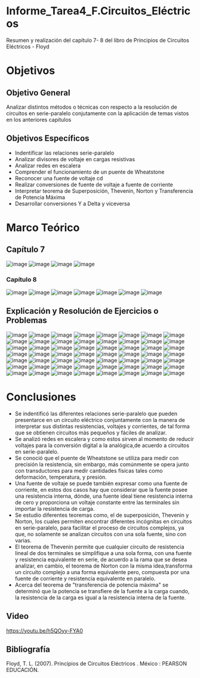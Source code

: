 # Informe_Tarea4_F.Circuitos_Eléctricos
Resumen y realización del capítulo 7- 8 del libro de Principios de Circuitos Eléctricos - Floyd 
# Objetivos
## Objetivo General 
Analizar distintos métodos o técnicas con respecto a la resolución de circuitos en serie-paralelo conjutamente con la aplicación de temas vistos en los anteriores capítulos 
## Objetivos Específicos 
- Indentificar las relaciones serie-paralelo 
- Analizar divisores de voltaje en cargas resistivas 
- Analizar redes en escalera 
- Comprender el funcionamiento de un puente de Wheatstone 
- Reconocer una fuente de voltaje cd 
- Realizar conversiones de fuente de voltaje a fuente de corriente 
- Interpretar teorema de Superposición, Thevenin, Norton y  Transferencia de Potencia Máxima
- Desarrollar conversiones Y a Delta y viceversa 

# Marco Teórico
## Capítulo 7
![image](https://user-images.githubusercontent.com/116780907/209598272-369ed2b7-47bd-47a5-b243-5cd124332ef3.png)
![image](https://user-images.githubusercontent.com/116780907/209598448-f16db061-310c-452a-b063-ca98746be744.png)
![image](https://user-images.githubusercontent.com/116780907/209598622-4999aa85-cbab-4406-b413-fb5307efdc26.png)
![image](https://user-images.githubusercontent.com/116780907/209598857-1c60cf25-45d8-4f59-934c-8b616792a391.png)
### Capítulo 8
![image](https://user-images.githubusercontent.com/116780907/209599069-72cd3e90-6122-42a3-99e3-3ad4acf90c37.png)
![image](https://user-images.githubusercontent.com/116780907/209599398-eb3cabdd-7ec0-4d27-9936-7a79b17d4f05.png)
![image](https://user-images.githubusercontent.com/116780907/209599569-e025c78d-d4eb-4669-9a24-a19d7c73aec7.png)
![image](https://user-images.githubusercontent.com/116780907/209599711-ccb3906a-05f1-428b-bbae-44ec165a08bb.png)
![image](https://user-images.githubusercontent.com/116780907/209599750-4f5d6fc0-4a02-432a-8aa8-3dcd2a46fe27.png)
![image](https://user-images.githubusercontent.com/116780907/209599949-863af74f-8b11-457d-90c4-687c8d6b2fe4.png)
![image](https://user-images.githubusercontent.com/116780907/209600058-d6658d40-c0f3-43af-90d1-95a8bb03cb54.png)


## Explicación y Resolución de Ejercicios o Problemas
![image](https://user-images.githubusercontent.com/116780907/209448448-e6b0b1b2-c0f8-4839-9966-cf9878e33e70.png)
![image](https://user-images.githubusercontent.com/116780907/209448555-8ab53727-d044-4857-8c51-753410911610.png)
![image](https://user-images.githubusercontent.com/116780907/209448574-9802145d-e20a-4e3d-a100-155b23ffad78.png)
![image](https://user-images.githubusercontent.com/116780907/209448817-0c697901-98ee-4eec-9eca-db5c710f3105.png)
![image](https://user-images.githubusercontent.com/116780907/209448845-f73d0faf-6ee3-4489-becf-62127ffa1039.png)
![image](https://user-images.githubusercontent.com/116780907/209448901-8ad72d24-b22f-4a73-bad9-3065176d1dfc.png)
![image](https://user-images.githubusercontent.com/116780907/209448946-c3a04ced-440a-4397-a1fc-7d12b5b7edeb.png)
![image](https://user-images.githubusercontent.com/116780907/209449424-fc58867c-d363-4ddd-98a2-d110613df194.png)
![image](https://user-images.githubusercontent.com/116780907/209449745-64586e9f-b7a7-4619-9dbc-1ea4c24122ab.png)
![image](https://user-images.githubusercontent.com/116780907/209449753-a2aa71bb-a8ae-4b5b-a016-da59a6ac6a0c.png)
![image](https://user-images.githubusercontent.com/116780907/209449757-d0a3b085-6b20-4cbb-8306-1aefd7bc4eed.png)
![image](https://user-images.githubusercontent.com/116780907/209451898-d089dd8f-c9b4-4452-bf0b-9f065421a7ce.png)
![image](https://user-images.githubusercontent.com/116780907/209451902-1651e7b3-a4d2-4bee-85c7-b059a2ff6adc.png)
![image](https://user-images.githubusercontent.com/116780907/209450158-8a281504-3642-4b9a-99f3-cc62eb8232c6.png)
![image](https://user-images.githubusercontent.com/116780907/209450200-4da0c1a5-4142-40de-91c5-2df37837cb5f.png)
![image](https://user-images.githubusercontent.com/116780907/209450311-7e9a6b49-728f-4996-86df-5188069c103c.png)
![image](https://user-images.githubusercontent.com/116780907/209450334-79b4105e-39c0-4c13-b64a-e37bc26462d2.png)
![image](https://user-images.githubusercontent.com/116780907/209450475-b6d21e80-4638-498e-95c3-c31a9a9025d5.png)
![image](https://user-images.githubusercontent.com/116780907/209450488-0c504d3d-c976-4635-a3d2-4066eae6154b.png)
![image](https://user-images.githubusercontent.com/116780907/209450519-b38d627d-aebd-4027-8b7a-cf810af14822.png)
![image](https://user-images.githubusercontent.com/116780907/209450536-ab90c6d0-f40a-4c56-933e-7f2baae8cfd4.png)
![image](https://user-images.githubusercontent.com/116780907/209450552-c6f44367-3c00-4126-b3c8-6af4c74db338.png)
![image](https://user-images.githubusercontent.com/116780907/209450559-e255edd6-d871-4651-b4ea-e9c46fb8eb98.png)
![image](https://user-images.githubusercontent.com/116780907/209450589-c528dc2d-3b2b-4d8c-89f2-f8ff17c1c72b.png)
![image](https://user-images.githubusercontent.com/116780907/209450600-55e4612f-31e5-4ca1-ad03-6741d1773350.png)
![image](https://user-images.githubusercontent.com/116780907/209450750-806533dc-e8d1-43f0-8561-6627c677c5dc.png)
![image](https://user-images.githubusercontent.com/116780907/209450765-848eaf13-045a-4ff4-9270-836fdb2771fd.png)
![image](https://user-images.githubusercontent.com/116780907/209450774-0bc5a6be-96d2-4ee5-899d-71da8cd4f5af.png)
![image](https://user-images.githubusercontent.com/116780907/209450782-31346842-ec21-4068-b4e4-cba99a580444.png)
![image](https://user-images.githubusercontent.com/116780907/209452191-86a5e877-71c7-4b0e-ad76-4c33911dd47b.png)
![image](https://user-images.githubusercontent.com/116780907/209450862-d069f6e8-b953-44cf-8e77-6ccaa7e7b961.png)
![image](https://user-images.githubusercontent.com/116780907/209450875-8b5e8372-e7c9-4e20-9621-b5a8fd219877.png)
![image](https://user-images.githubusercontent.com/116780907/209450924-2795285b-21cd-4c23-9964-d92893393eb5.png)
![image](https://user-images.githubusercontent.com/116780907/209450934-b9df35ec-0669-4ed5-be0b-a5fab7680a3b.png)
![image](https://user-images.githubusercontent.com/116780907/209450937-e592f77b-52c8-4f31-b3e7-eb1656902cb6.png)
![image](https://user-images.githubusercontent.com/116780907/209450947-0da158bf-b3c0-4a28-b543-c428c262796a.png)
![image](https://user-images.githubusercontent.com/116780907/209450992-7c47d972-520c-4392-8900-6d03e42f83fe.png)
![image](https://user-images.githubusercontent.com/116780907/209450996-fa25ec85-6608-44d7-b95a-0f48d4185529.png)
![image](https://user-images.githubusercontent.com/116780907/209451036-9e6dbdfb-2e10-4d28-9e6b-8030a48018c4.png)
![image](https://user-images.githubusercontent.com/116780907/209451047-aea70818-8ec6-4a64-baed-17165f48ca65.png)
![image](https://user-images.githubusercontent.com/116780907/209451065-7787575b-ed80-4ff4-98bd-62cc9c0c07cc.png)
![image](https://user-images.githubusercontent.com/116780907/209451079-f3cc699f-3db1-4fd2-8c9a-508edf22cc64.png)
![image](https://user-images.githubusercontent.com/116780907/209451100-e19ab408-4f99-4fbe-95b5-60b5b8784383.png)
![image](https://user-images.githubusercontent.com/116780907/209451107-6111804b-69cc-4819-aa3f-fbcf0975c19b.png)
![image](https://user-images.githubusercontent.com/116780907/209451114-957a6592-8a20-4c08-9a62-3c98a8e9d13d.png)
![image](https://user-images.githubusercontent.com/116780907/209451132-83a4bdc7-f476-412b-a67c-6e1b10a49560.png)
![image](https://user-images.githubusercontent.com/116780907/209451136-5ebfe30e-6cd7-435b-b7d0-330bdc646896.png)
![image](https://user-images.githubusercontent.com/116780907/209451154-5f540e51-22a1-4a37-8ea1-b355b107ed6a.png)
![image](https://user-images.githubusercontent.com/116780907/209451185-f656fb51-6ff3-49b4-8d45-761d64b46fdc.png)
![image](https://user-images.githubusercontent.com/116780907/209451203-ee6ad6c1-3ab4-4ee2-ba75-aabe0885a137.png)
![image](https://user-images.githubusercontent.com/116780907/209451208-fd9bfc9f-c512-465d-97d5-2adab0a90908.png)
![image](https://user-images.githubusercontent.com/116780907/209451221-b642967d-66eb-4d23-b839-5a928183d393.png)
![image](https://user-images.githubusercontent.com/116780907/209451671-28031142-d1c5-4a46-9114-245df1b3c64e.png)
![image](https://user-images.githubusercontent.com/116780907/209451682-b1666e36-a314-4ca6-9da5-19907928ec12.png)
![image](https://user-images.githubusercontent.com/116780907/209451689-9aa60790-27c6-42cb-8d43-3e69f95737d0.png)
![image](https://user-images.githubusercontent.com/116780907/209451695-6be8af35-2cc5-41a8-9969-b7eed54d0592.png)

# Conclusiones 
- Se indentificó las diferentes relaciones serie-paralelo que pueden presentarce en un circuito eléctrico conjuntamente con la manera de interpretar sus distintas resistencias, voltajes y corrientes, de tal forma que se obtienen circuitos más pequeños y fáciles de analizar. 
- Se analizó redes en escalera y como estos sirven al momento de reducir voltajes para la conversión digital a la analógica,de acuerdo a circuitos en serie-paralelo. 
- Se conoció que el puente de Wheatstone se utiliza para medir con precisión la resistencia, sin embargo, más comúnmente se opera junto con transductores para medir cantidades físicas tales como deformación, temperatura, y presión. 
- Una fuente de voltaje se puede también expresar como una fuente de corriente, en estos dos casos hay que considerar que la fuente posee una resistencia interna, dónde, una fuente ideal tiene resistencia interna de cero y  proporciona un voltaje constante entre las terminales sin importar la resistencia de carga.
- Se estudio diferentes teoremas como, el de superposición, Thevenin y  Norton, los cuales permiten encontrar diferentes incógnitas en circuitos en serie-paralelo,  para facilitar el proceso de circuitos complejos, ya que, no solamente se analizan circuitos con una sola fuente, sino con varias. 
- El teorema de Thevenin permite que cualquier circuito de resistencia lineal de dos terminales se simplifique a una sola forma, con una fuente y resistencia  equivalente en serie, de acuerdo a la rama que se desea analizar, en cambio, el teorema de Norton con la misma idea,transforma un circuito complejo  a una forma equivalente pero, compuesta por una fuente de corriente  y resistencia equivalente en paralelo. 
- Acerca del teorema de "transferencia de potencia máxima" se determinó que la potencia se transfiere de la fuente a la carga cuando, la resistencia de la carga es igual a la resistencia interna de la fuente.

## Video 
https://youtu.be/h5QOyy-FYA0

## Bibliografía 
Floyd, T. L. (2007). Principios de Circuitos Eléctricos . México : PEARSON EDUCACIÓN.
